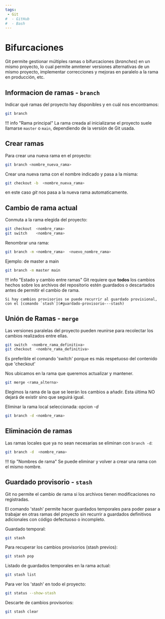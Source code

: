 ```yaml
---
tags:
 - Git
#  - GitHub
#  - Bash
---
```


# Bifurcaciones

Git permite gestionar múltiples ramas o bifurcaciones (*branches*) en un mismo proyecto, lo cual permite amntener versiones alternativas de un mismo proyecto, implementar correcciones y mejoras en paralelo a la rama en producción, etc.


## Informacion de ramas - `branch`

Indicar qué ramas del proyecto  hay disponibles y en cuál nos encontramos:
```bash
git branch
```


!!! info "Rama principal"
    La rama creada al inicializarse el proyecto suele llamarse `master` o `main`, dependiendo de la versión de Git usada.



## Crear ramas


Para crear una nueva rama en el proyecto:

```bash
git branch <nombre_nueva_rama>
```

Crear una nueva rama con el nombre indicado y pasa a la misma:
```bash
git checkout -b  <nombre_nueva_rama>
```
en este caso *git* nos pasa a la nueva rama automaticamente.

## Cambio de rama actual

Conmuta a la rama elegida del proyecto:
```bash
git checkout  <nombre_rama>
git switch    <nombre_rama>
```

Renombrar una rama:
```bash
git branch -m <nombre_rama>  <nuevo_nombre_rama>
```
Ejemplo:  de master a main   
```bash
git branch -m master main
```


!!! info "Estado y cambio entre ramas"
    Git requiere que **todos** los cambios hechos sobre los archivos del repositorio estén guardados o descartados antes de permitir el cambio de rama.

    Si hay cambios provisorios se puede recurrir al guardado provisional, con el [comando `stash`](#guardado-provisorio---stash)


## Unión de Ramas - `merge`

Las versiones paralelas del proyecto pueden reunirse para recolectar los cambios realizados entre ellas.
```bash
git switch  <nombre_rama_definitiva>
git checkout  <nombre_rama_definitiva>
```
Es preferible el comando 'switch' porque es más respetuoso del contenido que 'checkout'

Nos ubicamos en la rama que queremos actualizar y mantener.
```bash
git merge <rama_alterna>
```
Elegimos la rama de la que se leerán los cambios a añadir. Esta última NO dejará de existir sino que seguirá igual.

Eliminar la rama local seleccionada: opcion *-d*
```bash
git branch -d <nombre_rama>
```
<!-- Requiere que ésta haya sido pusheada y fusionada con la rama remota. -->


## Eliminación de ramas

Las ramas locales que ya no sean necesarias se eliminan con `branch -d`:

```bash title="Eliminar rama"
git branch -d  <nombre_rama>
```

!!! tip "Nombres de rama"
    Se puede eliminar y volver a crear una rama con el mismo nombre. 



## Guardado provisorio - `stash`

Git no permite el cambio de rama si los archivos tienen modificaciones no registradas.

El comando 'stash' permite hacer guardados temporales para poder pasar a trabajar en otras ramas del proyecto sin recurrir a guardados definitivos adicionales con código defectuoso o incompleto.

Guardado temporal:
```bash
git stash 
```

Para recuperar los cambios provisorios (stash previos):
```bash
git stash pop
```
Listado de guardados temporales en la rama actual:
```bash
git stash list
```
Para ver los 'stash' en todo el proyecto:
```bash
git status --show-stash
```
Descarte de cambios provisorios:
```bash
git stash clear
```